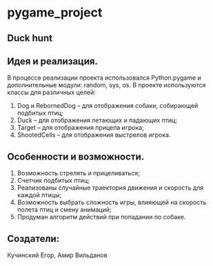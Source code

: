 # pygame_project

Duck hunt
-

Идея и реализация.
-
В процессе реализации проекта использовался Python.pygame и дополнительные модули: random, sys, os. 
В проекте используются классы для различных целей:
1) Dog и RebornedDog – для отображения собаки, собирающей подбитых птиц;
2) Duck – для отображения летающих и падающих птиц;
3) Target – для отображения прицела игрока;
4) ShootedCells – для отображения выстрелов игрока.

Особенности и возможности.
-
1) Возможность стрелять и прицеливаться;
2) Счетчик подбитых птиц;
3) Реализованы случайные траектория движения и скорость для каждой птицы;
4) Возможность выбрать сложность игры, влияющей на скорость полета птиц и смену анимаций;
5) Продуман алгоритм действий при попадании по собаке.

Создатели:
-
Кучинский Егор, 
Амир Вильданов
